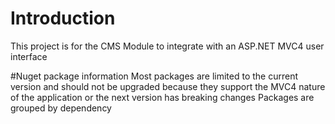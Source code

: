 ﻿# Introduction 
This project is for the CMS Module to integrate with an ASP.NET MVC4 user interface

#Nuget package information
Most packages are limited to the current version and should not be upgraded because they support the MVC4 nature of the application or the next version has breaking changes
Packages are grouped by dependency

<package id="Microsoft.AspNet.Razor" version="2.0.30506.0" targetFramework="net452" />
<package id="Microsoft.Web.Infrastructure" version="1.0.0.0" targetFramework="net452" />
<package id="Microsoft.AspNet.WebPages" version="2.0.30506.0" targetFramework="net452" />

<package id="Microsoft.AspNet.WebPages" version="2.0.30506.0" targetFramework="net452" />
<package id="Microsoft.AspNet.Razor" version="2.0.30506.0" targetFramework="net452" />
<package id="Microsoft.AspNet.Mvc" version="4.0.40804.0" targetFramework="net452" />

<package id="Microsoft.Bcl.Build" version="1.0.21" targetFramework="net452" />
<package id="Microsoft.Bcl" version="1.1.10" targetFramework="net452" />
<package id="Microsoft.Net.Http" version="2.2.29" targetFramework="net452" />

<package id="Newtonsoft.Json" version="12.0.2" targetFramework="net452" />
<package id="Microsoft.Net.Http" version="2.2.29" targetFramework="net452" />
<package id="Microsoft.AspNet.WebApi.Client" version="4.0.30506.0" targetFramework="net452" />

<package id="Microsoft.AspNet.WebApi.Client" version="4.0.30506.0" targetFramework="net452" />
<package id="Microsoft.AspNet.WebApi.Core" version="4.0.30506.0" targetFramework="net452" />

<package id="Microsoft.Web.Infrastructure" version="1.0.0.0" targetFramework="net452" />
<package id="Microsoft.AspNet.WebApi.Core" version="4.0.30506.0" targetFramework="net452" />
<package id="Microsoft.AspNet.WebApi.WebHost" version="4.0.30506.0" targetFramework="net452" />

<package id="Microsoft.AspNet.WebApi.WebHost" version="4.0.30506.0" targetFramework="net452" />
<package id="Microsoft.AspNet.WebApi" version="4.0.30506.0" targetFramework="net452" />

